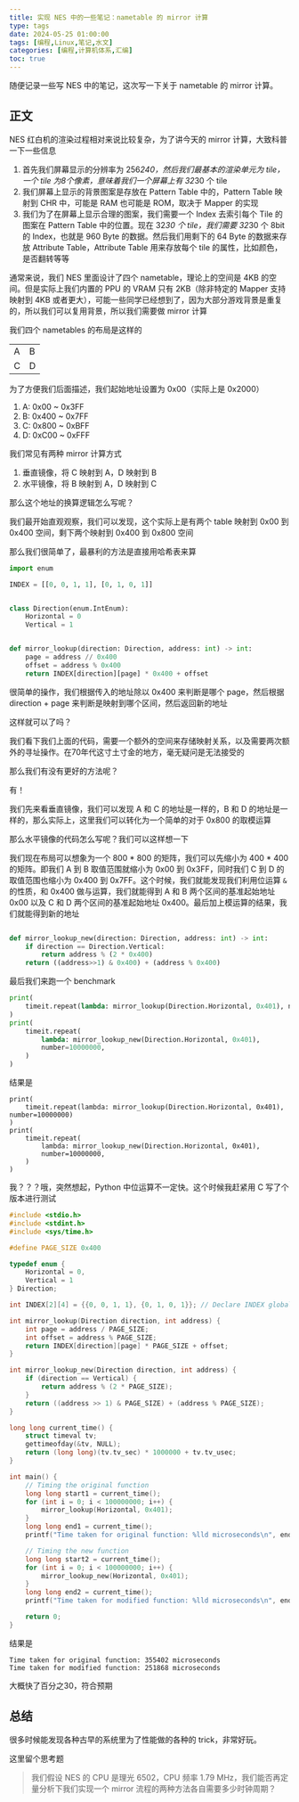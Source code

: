 ```yaml
---
title: 实现 NES 中的一些笔记：nametable 的 mirror 计算
type: tags
date: 2024-05-25 01:00:00
tags: [编程,Linux,笔记,水文]
categories: [编程,计算机体系,汇编]
toc: true
---
```


随便记录一些写 NES 中的笔记，这次写一下关于 nametable 的 mirror 计算。

<!--more-->

## 正文

NES 红白机的渲染过程相对来说比较复杂，为了讲今天的 mirror 计算，大致科普一下一些信息

1. 首先我们屏幕显示的分辨率为 256*240，然后我们最基本的渲染单元为 tile，一个 tile 为8个像素，意味着我们一个屏幕上有 32*30 个 tile
2. 我们屏幕上显示的背景图案是存放在 Pattern Table 中的，Pattern Table 映射到 CHR 中，可能是 RAM 也可能是 ROM，取决于 Mapper 的实现
3. 我们为了在屏幕上显示合理的图案，我们需要一个 Index 去索引每个 Tile 的图案在 Pattern Table 中的位置。现在 32*30 个 tile，我们需要 32*30 个 8bit 的 Index，也就是 960 Byte 的数据。然后我们用剩下的 64 Byte 的数据来存放 Attribute Table，Attribute Table 用来存放每个 tile 的属性，比如颜色，是否翻转等等

通常来说，我们 NES 里面设计了四个 nametable，理论上的空间是 4KB 的空间。但是实际上我们内置的 PPU 的 VRAM 只有 2KB（除非特定的 Mapper 支持映射到 4KB 或者更大），可能一些同学已经想到了，因为大部分游戏背景是重复的，所以我们可以复用背景，所以我们需要做 mirror 计算

我们四个 nametables 的布局是这样的

|   |   |
|---|---|
| A | B |
| C | D |

为了方便我们后面描述，我们起始地址设置为 0x00（实际上是 0x2000）

1. A: 0x00 ~ 0x3FF
2. B: 0x400 ~ 0x7FF
3. C: 0x800 ~ 0xBFF
4. D: 0xC00 ~ 0xFFF

我们常见有两种 mirror 计算方式

1. 垂直镜像，将 C 映射到 A，D 映射到 B
2. 水平镜像，将 B 映射到 A，D 映射到 C

那么这个地址的换算逻辑怎么写呢？

我们最开始直观观察，我们可以发现，这个实际上是有两个 table 映射到 0x00 到 0x400 空间，剩下两个映射到 0x400 到 0x800 空间

那么我们很简单了，最暴利的方法是直接用哈希表来算

```python
import enum

INDEX = [[0, 0, 1, 1], [0, 1, 0, 1]]


class Direction(enum.IntEnum):
    Horizontal = 0
    Vertical = 1


def mirror_lookup(direction: Direction, address: int) -> int:
    page = address // 0x400
    offset = address % 0x400
    return INDEX[direction][page] * 0x400 + offset
```

很简单的操作，我们根据传入的地址除以 0x400 来判断是哪个 page，然后根据 direction + page 来判断是映射到哪个区间，然后返回新的地址

这样就可以了吗？

我们看下我们上面的代码，需要一个额外的空间来存储映射关系，以及需要两次额外的寻址操作。在70年代这寸土寸金的地方，毫无疑问是无法接受的

那么我们有没有更好的方法呢？

有！

我们先来看垂直镜像，我们可以发现 A 和 C 的地址是一样的，B 和 D 的地址是一样的，那么实际上，这里我们可以转化为一个简单的对于 0x800 的取模运算

那么水平镜像的代码怎么写呢？我们可以这样想一下

我们现在布局可以想象为一个 800 \* 800 的矩阵，我们可以先缩小为 400 \* 400 的矩阵。即我们 A 到 B 取值范围就缩小为 0x00 到 0x3FF，同时我们 C 到 D 的取值范围也缩小为 0x400 到 0x7FF。这个时候，我们就能发现我们利用位运算 `&` 的性质，和 0x400 做与运算，我们就能得到 A 和 B 两个区间的基准起始地址 0x00 以及 C 和 D 两个区间的基准起始地址 0x400。最后加上模运算的结果，我们就能得到新的地址

```python

def mirror_lookup_new(direction: Direction, address: int) -> int:
    if direction == Direction.Vertical:
        return address % (2 * 0x400)
    return ((address>>1) & 0x400) + (address % 0x400)
```

最后我们来跑一个 benchmark

```python
print(
    timeit.repeat(lambda: mirror_lookup(Direction.Horizontal, 0x401), number=10000000)
)
print(
    timeit.repeat(
        lambda: mirror_lookup_new(Direction.Horizontal, 0x401),
        number=10000000,
    )
)
```

结果是

```text
print(
    timeit.repeat(lambda: mirror_lookup(Direction.Horizontal, 0x401), number=10000000)
)
print(
    timeit.repeat(
        lambda: mirror_lookup_new(Direction.Horizontal, 0x401),
        number=10000000,
    )
)

```

我？？？哦，突然想起，Python 中位运算不一定快。这个时候我赶紧用 C 写了个版本进行测试

```C
#include <stdio.h>
#include <stdint.h>
#include <sys/time.h>

#define PAGE_SIZE 0x400

typedef enum {
    Horizontal = 0,
    Vertical = 1
} Direction;

int INDEX[2][4] = {{0, 0, 1, 1}, {0, 1, 0, 1}}; // Declare INDEX globally

int mirror_lookup(Direction direction, int address) {
    int page = address / PAGE_SIZE;
    int offset = address % PAGE_SIZE;
    return INDEX[direction][page] * PAGE_SIZE + offset;
}

int mirror_lookup_new(Direction direction, int address) {
    if (direction == Vertical) {
        return address % (2 * PAGE_SIZE);
    }
    return ((address >> 1) & PAGE_SIZE) + (address % PAGE_SIZE);
}

long long current_time() {
    struct timeval tv;
    gettimeofday(&tv, NULL);
    return (long long)(tv.tv_sec) * 1000000 + tv.tv_usec;
}

int main() {
    // Timing the original function
    long long start1 = current_time();
    for (int i = 0; i < 100000000; i++) {
        mirror_lookup(Horizontal, 0x401);
    }
    long long end1 = current_time();
    printf("Time taken for original function: %lld microseconds\n", end1 - start1);

    // Timing the new function
    long long start2 = current_time();
    for (int i = 0; i < 100000000; i++) {
        mirror_lookup_new(Horizontal, 0x401);
    }
    long long end2 = current_time();
    printf("Time taken for modified function: %lld microseconds\n", end2 - start2);

    return 0;
}

```

结果是

```text
Time taken for original function: 355402 microseconds
Time taken for modified function: 251868 microseconds
```

大概快了百分之30，符合预期

## 总结

很多时候能发现各种古早的系统里为了性能做的各种的 trick，非常好玩。

这里留个思考题

> 我们假设 NES 的 CPU 是理光 6502，CPU 频率 1.79 MHz，我们能否再定量分析下我们实现一个 mirror 流程的两种方法各自需要多少时钟周期？
